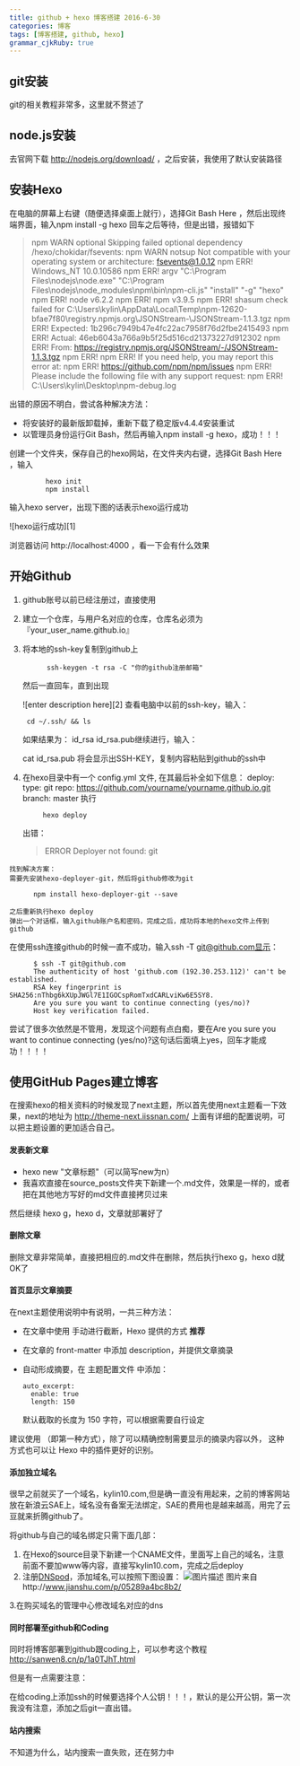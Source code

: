 ```yaml
---
title: github + hexo 博客搭建 2016-6-30 
categories: 博客
tags: [博客搭建, github, hexo]
grammar_cjkRuby: true
---
```



## git安装
git的相关教程非常多，这里就不赘述了
<!-- more -->
## node.js安装
去官网下载 http://nodejs.org/download/ ，之后安装，我使用了默认安装路径

## 安装Hexo
在电脑的屏幕上右键（随便选择桌面上就行），选择Git Bash Here ，然后出现终端界面，输入npm install -g hexo
回车之后等待，但是出错，报错如下

> npm WARN optional Skipping failed optional dependency /hexo/chokidar/fsevents:
> npm WARN notsup Not compatible with your operating system or architecture: fsevents@1.0.12
> npm ERR! Windows_NT 10.0.10586
> npm ERR! argv "C:\\Program Files\\nodejs\\node.exe" "C:\\Program Files\\nodejs\\node_modules\\npm\\bin\\npm-cli.js" "install" "-g" "hexo"
> npm ERR! node v6.2.2
> npm ERR! npm  v3.9.5
> npm ERR! shasum check failed for C:\Users\kylin\AppData\Local\Temp\npm-12620-bfae7f80\registry.npmjs.org\JSONStream\-\JSONStream-1.1.3.tgz
> npm ERR! Expected: 1b296c7949b47e4fc22ac7958f76d2fbe2415493
> npm ERR! Actual:   46eb6043a766a9b5f25d516cd21373227d912302
> npm ERR! From:     https://registry.npmjs.org/JSONStream/-/JSONStream-1.1.3.tgz
> npm ERR!
> npm ERR! If you need help, you may report this error at:
> npm ERR!     <https://github.com/npm/npm/issues>
> npm ERR! Please include the following file with any support request:
> npm ERR!     C:\Users\kylin\Desktop\npm-debug.log

出错的原因不明白，尝试各种解决方法：
* 将安装好的最新版卸载掉，重新下载了稳定版v4.4.4安装重试
* 以管理员身份运行Git Bash，然后再输入npm install -g hexo，成功！！！

创建一个文件夹，保存自己的hexo网站，在文件夹内右键，选择Git Bash Here ，输入

			 hexo init
			 npm install

输入hexo server，出现下图的话表示hexo运行成功

![hexo运行成功][1]

浏览器访问 http://localhost:4000 ，看一下会有什么效果

## 开始Github
1.    github账号以前已经注册过，直接使用
2.    建立一个仓库，与用户名对应的仓库，仓库名必须为『your_user_name.github.io』
3.    将本地的ssh-key复制到github上

                ssh-keygen -t rsa -C "你的github注册邮箱"
       然后一直回车，直到出现

       ![enter description here][2]
       查看电脑中以前的ssh-key，输入：

           cd ~/.ssh/ && ls
       如果结果为： id_rsa  id_rsa.pub继续进行，输入：

      	cat id_rsa.pub
       将会显示出SSH-KEY，复制内容粘贴到github的ssh中
4.    在hexo目录中有一个  config.yml 文件, 在其最后补全如下信息：
         deploy:
         type: git
         repo: https://github.com/yourname/yourname.github.io.git
          branch: master
          执行
          
               hexo deploy

         出错：
      > ERROR Deployer not found: git

    找到解决方案：
    需要先安装hexo-deployer-git，然后将github修改为git
    
          npm install hexo-deployer-git --save
    
    之后重新执行hexo deploy
    弹出一个对话框，输入github账户名和密码，完成之后，成功将本地的hexo文件上传到github

在使用ssh连接github的时候一直不成功，输入ssh -T git@github.com显示：

          $ ssh -T git@github.com
          The authenticity of host 'github.com (192.30.253.112)' can't be established.
          RSA key fingerprint is SHA256:nThbg6kXUpJWGl7E1IGOCspRomTxdCARLviKw6E5SY8.
          Are you sure you want to continue connecting (yes/no)?
          Host key verification failed.

尝试了很多次依然是不管用，发现这个问题有点白痴，要在Are you sure you want to continue connecting (yes/no)?这句话后面填上yes，回车才能成功！！！！

## 使用GitHub Pages建立博客
在搜索hexo的相关资料的时候发现了next主题，所以首先使用next主题看一下效果，next的地址为 http://theme-next.iissnan.com/ 
上面有详细的配置说明，可以把主题设置的更加适合自己。


#### 发表新文章
* hexo new "文章标题"（可以简写new为n）
* 我喜欢直接在source\_posts文件夹下新建一个.md文件，效果是一样的，或者把在其他地方写好的md文件直接拷贝过来

然后继续 hexo g，hexo d，文章就部署好了

#### 删除文章
删除文章非常简单，直接把相应的.md文件在删除，然后执行hexo g，hexo d就OK了

#### 首页显示文章摘要
在next主题使用说明中有说明，一共三种方法：

* 在文章中使用 <!-- more --> 手动进行截断，Hexo 提供的方式 **推荐**
* 在文章的 front-matter 中添加 description，并提供文章摘录
* 自动形成摘要，在 主题配置文件 中添加：

      auto_excerpt:
        enable: true
        length: 150
  默认截取的长度为 150 字符，可以根据需要自行设定

建议使用 <!-- more -->（即第一种方式），除了可以精确控制需要显示的摘录内容以外， 这种方式也可以让 Hexo 中的插件更好的识别。

#### 添加独立域名
很早之前就买了一个域名，kylin10.com,但是确一直没有用起来，之前的博客网站放在新浪云SAE上，域名没有备案无法绑定，SAE的费用也是越来越高，用完了云豆就来折腾github了。

将github与自己的域名绑定只需下面几部：

1. 在Hexo的source目录下新建一个CNAME文件，里面写上自己的域名，注意前面不要加www等内容，直接写kylin10.com，完成之后deploy
2. 注册[DNSpod](https://www.dnspod.cn)，添加域名,可以按照下图设置：
   ![图片描述](http://cnfeat.qiniudn.com/15.png)
   图片来自http://www.jianshu.com/p/05289a4bc8b2/

3.在购买域名的管理中心修改域名对应的dns

#### 同时部署至github和Coding
同时将博客部署到github跟coding上，可以参考这个教程 http://sanwen8.cn/p/1a0TJhT.html

但是有一点需要注意：

在给coding上添加ssh的时候要选择个人公钥！！！，默认的是公开公钥，第一次我没有注意，添加之后git一直出错。

#### 站内搜索
不知道为什么，站内搜索一直失败，还在努力中


